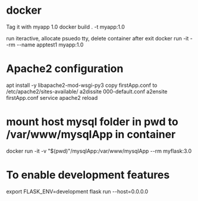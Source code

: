# docker

Tag it with myapp 1.0
docker build . -t myapp:1.0

run iteractive, allocate psuedo tty, delete container after exit
docker run -it --rm --name apptest1 myapp:1.0

# Apache2 configuration
apt install -y libapache2-mod-wsgi-py3
copy firstApp.conf to /etc/apache2/sites-available/
a2dissite 000-default.conf
a2ensite firstApp.conf
service apache2 reload


# mount host mysql folder in pwd to /var/www/mysqlApp in container
docker run -it -v "$(pwd)"/mysqlApp:/var/www/mysqlApp --rm myflask:3.0

# To enable development features
export FLASK_ENV=development
flask run --host=0.0.0.0
